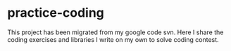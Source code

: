 practice-coding
===============

This project has been migrated from my google code svn. Here I share the coding exercises and libraries I write on my own to solve coding contest.
